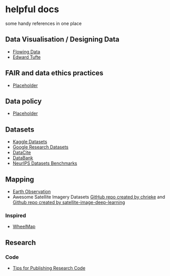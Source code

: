 # helpful docs
some handy references in one place

## Data Visualisation / Designing Data

- [Flowing Data](https://flowingdata.com/)
- [Edward Tufte](https://www.edwardtufte.com/tufte/)

## FAIR and data ethics practices
- [Placeholder]()

## Data policy
- [Placeholder]()

## Datasets

- [Kaggle Datasets](https://www.kaggle.com/datasets)
- [Google Research Datasets](https://research.google/resources/datasets)
- [DataCite](https://datacite.org/)
- [DataBank](https://databank.worldbank.org/)
- [NeurIPS Datasets Benchmarks](https://nips.cc/Conferences/2021/DatasetsBenchmarks/AcceptedPapers)

## Mapping

- [Earth Observation](https://eod-grss-ieee.com/dataset-search)
- Awesome Satellite Imagery Datasets [GitHub repo created by chrieke](https://github.com/chrieke/awesome-satellite-imagery-datasets) and [Github repo created by satellite-image-deep-learning](https://github.com/satellite-image-deep-learning/datasets)

### Inspired

- [WheelMap](https://news.wheelmap.org/en/FAQ/)

## Research

### Code

- [Tips for Publishing Research Code](https://github.com/paperswithcode/releasing-research-code)
